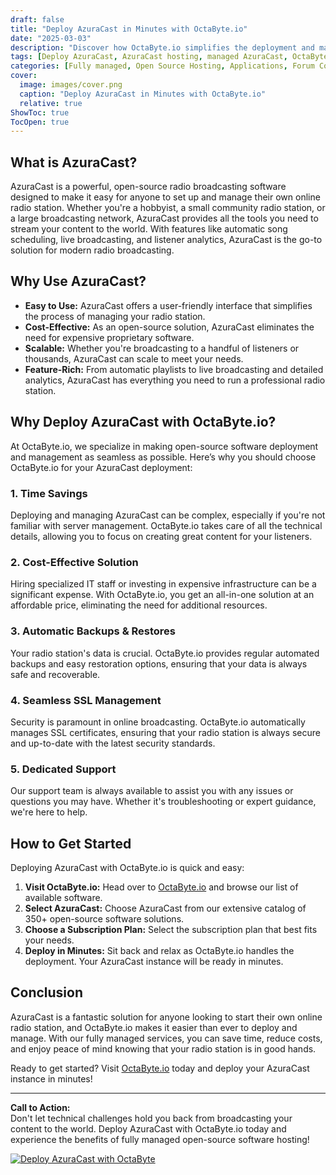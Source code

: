 ```yaml
---
draft: false
title: "Deploy AzuraCast in Minutes with OctaByte.io"
date: "2025-03-03"
description: "Discover how OctaByte.io simplifies the deployment and management of AzuraCast, the open-source radio broadcasting software. Save time, reduce costs, and enjoy seamless automation with OctaByte's fully managed services."
tags: [Deploy AzuraCast, AzuraCast hosting, managed AzuraCast, OctaByte, open-source radio software, AzuraCast deployment, managed hosting services, AzuraCast benefits, OctaByte AzuraCast, radio broadcasting software]
categories: [Fully managed, Open Source Hosting, Applications, Forum Community]
cover:
  image: images/cover.png
  caption: "Deploy AzuraCast in Minutes with OctaByte.io"
  relative: true
ShowToc: true
TocOpen: true
---
```



## What is AzuraCast?

AzuraCast is a powerful, open-source radio broadcasting software designed to make it easy for anyone to set up and manage their own online radio station. Whether you're a hobbyist, a small community radio station, or a large broadcasting network, AzuraCast provides all the tools you need to stream your content to the world. With features like automatic song scheduling, live broadcasting, and listener analytics, AzuraCast is the go-to solution for modern radio broadcasting.

## Why Use AzuraCast?

- **Easy to Use:** AzuraCast offers a user-friendly interface that simplifies the process of managing your radio station.
- **Cost-Effective:** As an open-source solution, AzuraCast eliminates the need for expensive proprietary software.
- **Scalable:** Whether you're broadcasting to a handful of listeners or thousands, AzuraCast can scale to meet your needs.
- **Feature-Rich:** From automatic playlists to live broadcasting and detailed analytics, AzuraCast has everything you need to run a professional radio station.

## Why Deploy AzuraCast with OctaByte.io?

At OctaByte.io, we specialize in making open-source software deployment and management as seamless as possible. Here’s why you should choose OctaByte.io for your AzuraCast deployment:

### 1. **Time Savings**
Deploying and managing AzuraCast can be complex, especially if you're not familiar with server management. OctaByte.io takes care of all the technical details, allowing you to focus on creating great content for your listeners.

### 2. **Cost-Effective Solution**
Hiring specialized IT staff or investing in expensive infrastructure can be a significant expense. With OctaByte.io, you get an all-in-one solution at an affordable price, eliminating the need for additional resources.

### 3. **Automatic Backups & Restores**
Your radio station's data is crucial. OctaByte.io provides regular automated backups and easy restoration options, ensuring that your data is always safe and recoverable.

### 4. **Seamless SSL Management**
Security is paramount in online broadcasting. OctaByte.io automatically manages SSL certificates, ensuring that your radio station is always secure and up-to-date with the latest security standards.

### 5. **Dedicated Support**
Our support team is always available to assist you with any issues or questions you may have. Whether it's troubleshooting or expert guidance, we're here to help.

## How to Get Started

Deploying AzuraCast with OctaByte.io is quick and easy:

1. **Visit OctaByte.io:** Head over to [OctaByte.io](https://octabyte.io) and browse our list of available software.
2. **Select AzuraCast:** Choose AzuraCast from our extensive catalog of 350+ open-source software solutions.
3. **Choose a Subscription Plan:** Select the subscription plan that best fits your needs.
4. **Deploy in Minutes:** Sit back and relax as OctaByte.io handles the deployment. Your AzuraCast instance will be ready in minutes.

## Conclusion

AzuraCast is a fantastic solution for anyone looking to start their own online radio station, and OctaByte.io makes it easier than ever to deploy and manage. With our fully managed services, you can save time, reduce costs, and enjoy peace of mind knowing that your radio station is in good hands.

Ready to get started? Visit [OctaByte.io](https://octabyte.io) today and deploy your AzuraCast instance in minutes!

---

**Call to Action:**  
Don't let technical challenges hold you back from broadcasting your content to the world. Deploy AzuraCast with OctaByte.io today and experience the benefits of fully managed open-source software hosting!

[![Deploy AzuraCast with OctaByte](/images/deploy-on-octabyte.png)](https://octabyte.io/fully-managed-open-source-services/applications/forum-community/azuracast)
